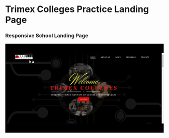 # Trimex Colleges Practice Landing Page
### Responsive School Landing Page

![](https://github.com/Karllouise-code/responsive_school_landing_page/blob/master/images/trimex-colleges-landing-page.gif)
